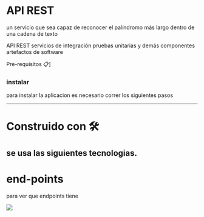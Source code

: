 # API REST
 un servicio que sea capaz de reconocer el palíndromo más largo dentro de una cadena de texto


API REST
servicios de integración
pruebas unitarias y demás
componentes
artefactos de software


Pre-requisitos 📋]

### instalar
para instalar la aplicacion es necesario correr los siguientes pasos

---
# Construido con 🛠️
se usa las siguientes tecnologias.
---
# end-points


para ver que endpoints tiene


![](https://i.imgur.com/cN5lRqY.png)
